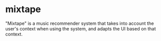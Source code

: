 # mixtape
"Mixtape" is a music recommender system that takes into account the user's context when using the system, and adapts the UI based on that context.
